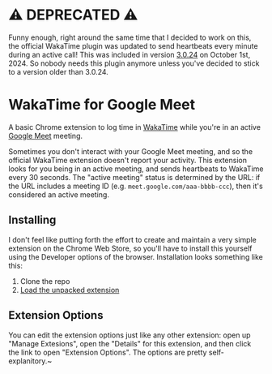 # ⚠️ DEPRECATED ⚠️
Funny enough, right around the same time that I decided to work on this, the official WakaTime plugin was updated to send heartbeats every minute during an active call! This was included in version [3.0.24](https://github.com/wakatime/browser-wakatime/releases/tag/3.0.24) on October 1st, 2024. So nobody needs this plugin anymore unless you've decided to stick to a version older than 3.0.24.

# WakaTime for Google Meet
A basic Chrome extension to log time in [WakaTime](https://wakatime.com) while you're in an active [Google Meet](https://meet.google.com) meeting.

Sometimes you don't interact with your Google Meet meeting, and so the official WakaTime extension doesn't report your activity. This extension looks for you being in an active meeting, and sends heartbeats to WakaTime every 30 seconds. The "active meeting" status is determined by the URL: if the URL includes a meeting ID (e.g. `meet.google.com/aaa-bbbb-ccc`), then it's considered an active meeting.

## Installing
I don't feel like putting forth the effort to create and maintain a very simple extension on the Chrome Web Store, so you'll have to install this yourself using the Developer options of the browser. Installation looks something like this:

1. Clone the repo
1. [Load the unpacked extension](https://developer.chrome.com/docs/extensions/get-started/tutorial/hello-world#load-unpacked)

## Extension Options
You can edit the extension options just like any other extension: open up "Manage Extesions", open the "Details" for this extension, and then click the link to open "Extension Options". The options are pretty self-explanitory.~
